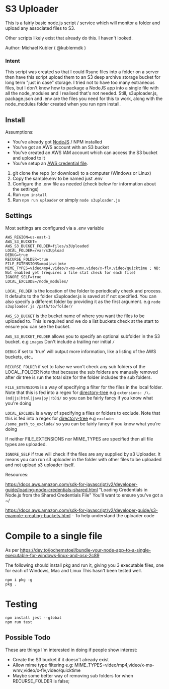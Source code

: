 # S3 Uploader

This is a fairly basic node.js script / service which will monitor a folder and upload any associated files to S3.

Other scripts likely exist that already do this. I haven't looked.

Author: Michael Kubler ( @kublermdk )

### Intent
This script was created so that I could Rsync files into a folder on a server then have this script upload them to an S3 deep archive storage bucket for long term "just in case" storage.
I tried not to have too many extraneous files, but I don't know how to package a NodeJS app into a single file with all the node_modules and I realised that's not needed.
Still, s3uploader.js, package.json and .env are the files you need for this to work, along with the node_modules folder created when you run npm install. 


## Install
Assumptions:
* You've already got [NodeJS](https://nodejs.dev/) / NPM installed
* You've got an AWS account with an S3 bucket
* You've created an AWS IAM account which can access the S3 bucket and upload to it
* You've setup an [AWS credential file](https://docs.aws.amazon.com/sdk-for-javascript/v2/developer-guide/loading-node-credentials-shared.html).

1. git clone the repo (or download) to a computer (Windows or Linux)
2. Copy the sample.env to be named just .env
3. Configure the .env file as needed (check below for information about the settings)
4. Run `npm install`
5. Run `npm run uploader` or simply `node s3uploader.js`



## Settings
Most settings are configured via a .env variable


    AWS_REGION=us-east-1
    AWS_S3_BUCKET=
    AWS_S3_BUCKET_FOLDER=files/s3Uploaded
    LOCAL_FOLDER=/var/s3Upload
    DEBUG=true
    RECURSE_FOLDER=true
    FILE_EXTENSIONS=mp4|avi|mkv
    MIME_TYPES=video/mp4,video/x-ms-wmv,video/x-flv,video/quicktime ; NB: Not enabled yet (requires a file stat check for each file)
    IGNORE_SELF=true
    LOCAL_EXCLUDE=/node_modules/

`LOCAL_FOLDER` is the location of the folder to periodically check and process. It defaults to the folder s3uploader.js is saved at if not specified.
You can also specify a different folder by providing it as the first argument. e.g `node s3uploader.js /path/to/folder/`

`AWS_S3_BUCKET` is the bucket name of where you want the files to be uploaded to. This is required and we do a list buckets check at the start to ensure you can see the bucket.

`AWS_S3_BUCKET_FOLDER` allows you to specify an optional subfolder in the S3 bucket. e.g `images`
Don't include a trailing nor initial `/`

`DEBUG` if set to 'true' will output more information, like a listing of the AWS buckets, etc..

`RECURSE_FOLDER` if set to false we won't check any sub folders of the LOCAL_FOLDER
Note that because the sub folders are manually removed after dir tree is run the total size for the folder includes the sub folders.

`FILE_EXTENSIONS` is a way of specifying a filter for the files in the local folder.
Note that this is fed into a regex for [directory-tree](https://www.npmjs.com/package/directory-tree) e.g `extensions: /\.(md|js|html|java|py|rb)$/` so you can be fairly fancy if you know what you're doing 

`LOCAL_EXCLUDE` is a way of specifying a files or folders to exclude.
Note that this is fed into a regex for [directory-tree](https://www.npmjs.com/package/directory-tree) e.g `exclude: /some_path_to_exclude/` so you can be fairly fancy if you know what you're doing


If neither FILE_EXTENSIONS nor MIME_TYPES are specified then all file types are uploaded.

`IGNORE_SELF` if true will check if the files are any supplied by s3 Uploader. It means you can run s3 uploader in the folder with other files to be uploaded and not upload s3 uploader itself.




Resources:

https://docs.aws.amazon.com/sdk-for-javascript/v2/developer-guide/loading-node-credentials-shared.html "Loading Credentials in Node.js from the Shared Credentials File" You'll want to ensure you've got a ~/

https://docs.aws.amazon.com/sdk-for-javascript/v2/developer-guide/s3-example-creating-buckets.html - To help understand the uploader code



# Compile to a single file

As per https://dev.to/jochemstoel/bundle-your-node-app-to-a-single-executable-for-windows-linux-and-osx-2c89

The following should install pkg and run it, giving you 3 executable files, one for each of Windows, Mac and Linux
This hasn't been tested well.

    npm i pkg -g
    pkg .


# Testing

    npm install jest --global
    npm run test


Possible Todo
--------------

These are things I'm interested in doing if people show interest:

* Create the S3 bucket if it doesn't already exist
* Allow mime type filtering e.g: MIME_TYPES=video/mp4,video/x-ms-wmv,video/x-flv,video/quicktime
* Maybe some better way of removing sub folders for when RECURSE_FOLDER is false; 